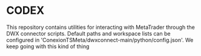 # CODEX

This repository contains utilities for interacting with MetaTrader through the
DWX connector scripts. Default paths and workspace lists can be configured in
'ConexionTSMeta/dwxconnect-main/python/config.json'.
We keep going with this kind of thing